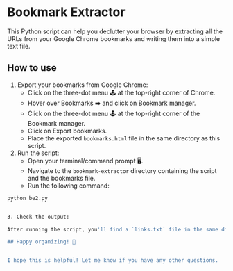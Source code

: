 # Bookmark Extractor

This Python script can help you declutter your browser by extracting all the URLs from your Google Chrome bookmarks and writing them into a simple text file.

## How to use

1. Export your bookmarks from Google Chrome:
    * Click on the three-dot menu 🕹️ at the top-right corner of Chrome.
    * Hover over Bookmarks ➡️ and click on Bookmark manager.
    * Click on the three-dot menu 🕹️ at the top-right corner of the Bookmark manager.
    * Click on Export bookmarks.
    * Place the exported `bookmarks.html` file in the same directory as this script.
2. Run the script:
    * Open your terminal/command prompt 🖥️.
    * Navigate to the `bookmark-extractor` directory containing the script and the bookmarks file.
    * Run the following command:

```bash
python be2.py


3. Check the output:

After running the script, you'll find a `links.txt` file in the same directory. This file contains all the URLs from your bookmarks.

## Happy organizing! 🧹


I hope this is helpful! Let me know if you have any other questions.
